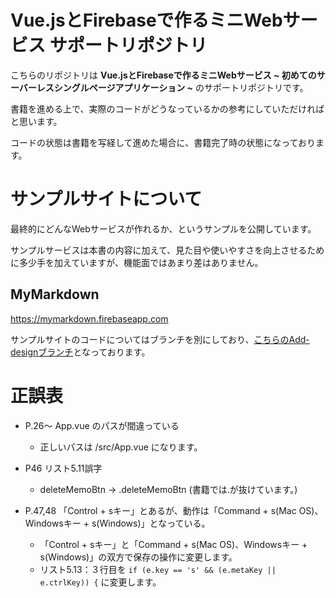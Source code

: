 # Vue.jsとFirebaseで作るミニWebサービス サポートリポジトリ

こちらのリポジトリは **Vue.jsとFirebaseで作るミニWebサービス ~ 初めてのサーバーレスシングルページアプリケーション ~** のサポートリポジトリです。

書籍を進める上で、実際のコードがどうなっているかの参考にしていただければと思います。

コードの状態は書籍を写経して進めた場合に、書籍完了時の状態になっております。

# サンプルサイトについて

最終的にどんなWebサービスが作れるか、というサンプルを公開しています。

サンプルサービスは本書の内容に加えて、見た目や使いやすさを向上させるために多少手を加えていますが、機能面ではあまり差はありません。

## MyMarkdown
https://mymarkdown.firebaseapp.com

サンプルサイトのコードについてはブランチを別にしており、[こちらのAdd-designブランチ](https://github.com/nabettu/mymarkdown/tree/feature/add-design)となっております。


# 正誤表

- P.26〜 App.vue のパスが間違っている

  - 正しいパスは /src/App.vue になります。

- P46 リスト5.11誤字

  - deleteMemoBtn → .deleteMemoBtn (書籍では.が抜けています。)

- P.47,48 「Control + sキー」とあるが、動作は「Command + s(Mac OS)、Windowsキー + s(Windows)」となっている。

  - 「Control + sキー」と「Command + s(Mac OS)、Windowsキー + s(Windows)」の双方で保存の操作に変更します。
  -  リスト5.13：３行目を  `if (e.key == 's' && (e.metaKey || e.ctrlKey)) {` に変更します。
